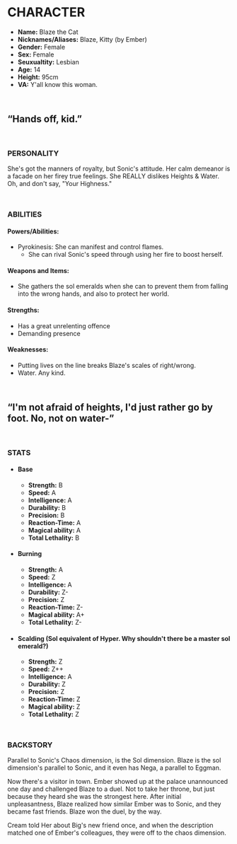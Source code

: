 # CHARACTER

- **Name:** Blaze the Cat
- **Nicknames/Aliases:** Blaze, Kitty (by Ember)
- **Gender:** Female
- **Sex:** Female
- **Seuxualtity:** Lesbian
- **Age:** 14
- **Height:** 95cm
- **VA:** Y'all know this woman.

``` ```

## “Hands off, kid.”

``` ```

### PERSONALITY

She's got the manners of royalty, but Sonic's attitude. Her calm demeanor is a facade on her firey true feelings. She REALLY dislikes Heights & Water. Oh, and don't say, "Your Highness."

``` ```

### ABILITIES

#### Powers/Abilities:

- Pyrokinesis: She can manifest and control flames.
	- She can rival Sonic's speed through using her fire to boost herself.

#### Weapons and Items:

- She gathers the sol emeralds when she can to prevent them from falling into the wrong hands, and also to protect her
  world.

#### Strengths:

- Has a great unrelenting offence
- Demanding presence

#### Weaknesses:

- Putting lives on the line breaks Blaze's scales of right/wrong.
- Water. Any kind.

``` ```

## “I'm not afraid of heights, I'd just rather go by foot. No, not on water-”

``` ```

### STATS

- #### Base
	- **Strength:** B
	- **Speed:** A
	- **Intelligence:** A
	- **Durability:** B
	- **Precision:** B
	- **Reaction-Time:** A
	- **Magical ability:** A
	- **Total Lethality:** B
- #### Burning
	- **Strength:** A
	- **Speed:** Z
	- **Intelligence:** A
	- **Durability:** Z-
	- **Precision:** Z
	- **Reaction-Time:** Z-
	- **Magical ability:** A+
	- **Total Lethality:** Z-
- #### Scalding (Sol equivalent of Hyper. Why shouldn't there be a master sol emerald?)
	- **Strength:** Z
	- **Speed:** Z++
	- **Intelligence:** A
	- **Durability:** Z
	- **Precision:** Z
	- **Reaction-Time:** Z
	- **Magical ability:** Z
	- **Total Lethality:** Z

``` ```

### BACKSTORY

Parallel to Sonic's Chaos dimension, is the Sol dimension. Blaze is the sol dimension's parallel to Sonic, and it even
has Nega, a parallel to Eggman.

Now there's a visitor in town. Ember showed up at the palace unannounced one day and challenged Blaze to a duel. Not to
take her throne, but just because they heard she was the strongest here. After initial unpleasantness, Blaze realized
how similar Ember was to Sonic, and they became fast friends. Blaze won the duel, by the way.

Cream told Her about Big's new friend once, and when the description matched one of Ember's colleagues, they were off to
the chaos dimension.


